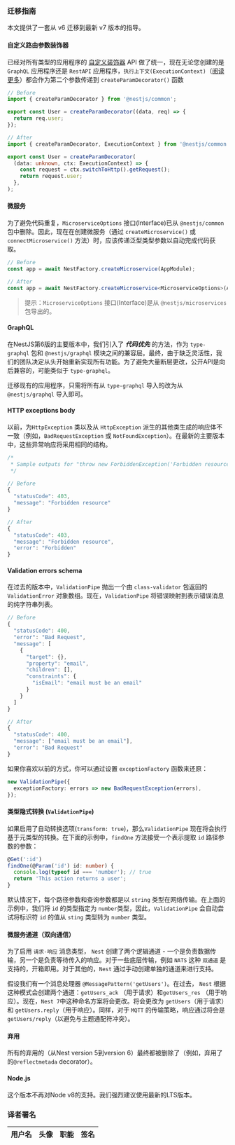 ### 迁移指南

本文提供了一套从 v6 迁移到最新 v7 版本的指导。

#### 自定义路由参数装饰器

已经对所有类型的应用程序的 [自定义装饰器](/customdecorators) API 做了统一，现在无论您创建的是 `GraphQL` 应用程序还是 `RestAPI` 应用程序，`执行上下文(ExecutionContext)`（[阅读更多](/fundamentals/execution-context)）都会作为第二个参数传递到 `createParamDecorator()` 函数

```typescript
// Before
import { createParamDecorator } from '@nestjs/common';

export const User = createParamDecorator((data, req) => {
  return req.user;
});

// After
import { createParamDecorator, ExecutionContext } from '@nestjs/common';

export const User = createParamDecorator(
  (data: unknown, ctx: ExecutionContext) => {
    const request = ctx.switchToHttp().getRequest();
    return request.user;
  },
);
```

#### 微服务

为了避免代码重复，`MicroserviceOptions` 接口(Interface)已从 `@nestjs/common` 包中删除。因此，现在在创建微服务（通过 `createMicroservice()` 或 `connectMicroservice()` 方法）时，应该传递泛型类型参数以自动完成代码获取。

```typescript
// Before
const app = await NestFactory.createMicroservice(AppModule);

// After
const app = await NestFactory.createMicroservice<MicroserviceOptions>(AppModule);
```

> 提示：`MicroserviceOptions` 接口(Interface)是从 `@nestjs/microservices` 包导出的。

#### GraphQL

在NestJS第6版的主要版本中，我们引入了 ***代码优先*** 的方法，作为 `type-graphql` 包和 `@nestjs/graphql` 模块之间的兼容层。最终，由于缺乏灵活性，我们的团队决定从头开始重新实现所有功能。为了避免大量断层更改，公开API是向后兼容的，可能类似于 `type-graphql`。

迁移现有的应用程序，只需将所有从 `type-graphql` 导入的改为从 `@nestjs/graphql` 导入即可。

#### HTTP exceptions body

以前，为`HttpException` 类以及从 `HttpException` 派生的其他类生成的响应体不一致（例如，`BadRequestException` 或 `NotFoundException`）。在最新的主要版本中，这些异常响应将采用相同的结构。


```typescript
/*
 * Sample outputs for "throw new ForbiddenException('Forbidden resource')"
 */

// Before
{
  "statusCode": 403,
  "message": "Forbidden resource"
}

// After
{
  "statusCode": 403,
  "message": "Forbidden resource",
  "error": "Forbidden"
}
```

#### Validation errors schema

在过去的版本中，`ValidationPipe` 抛出一个由 `class-validator` 包返回的 `ValidationError` 对象数组。现在，`ValidationPipe` 将错误映射到表示错误消息的纯字符串列表。

```typescript
// Before
{
  "statusCode": 400,
  "error": "Bad Request",
  "message": [
    {
      "target": {},
      "property": "email",
      "children": [],
      "constraints": {
        "isEmail": "email must be an email"
      }
    }
  ]
}

// After
{
  "statusCode": 400,
  "message": ["email must be an email"],
  "error": "Bad Request"
}
```

如果你喜欢以前的方式，你可以通过设置 `exceptionFactory` 函数来还原：

```typescript
new ValidationPipe({
  exceptionFactory: errors => new BadRequestException(errors),
});
```

#### 类型隐式转换 (`ValidationPipe`)

如果启用了自动转换选项(`transform: true`)，那么`ValidationPipe` 现在将会执行基于元类型的转换。在下面的示例中，`findOne` 方法接受一个表示提取 `id` 路径参数的参数：

```typescript
@Get(':id')
findOne(@Param('id') id: number) {
  console.log(typeof id === 'number'); // true
  return 'This action returns a user';
}
```

默认情况下，每个路径参数和查询参数都是以 `string` 类型在网络传输。在上面的示例中，我们将 `id` 的类型指定为 `number`类型，因此，`ValidationPipe` 会自动尝试将标识符 `id` 的值从 `sting` 类型转为 `number` 类型。

#### 微服务通道（双向通信）

为了启用 `请求-响应` 消息类型， `Nest` 创建了两个逻辑通道 - 一个是负责数据传输，另一个是负责等待传入的响应。对于一些底层传输，例如 `NATS` 这种 `双通道` 是支持的，开箱即用。对于其他的，`Nest` 通过手动创建单独的通道来进行支持。

假设我们有一个消息处理器 `@MessagePattern('getUsers')`。在过去， `Nest` 根据这种模式会创建两个通道：`getUsers_ack` （用于请求）和`getUsers_res` （用于响应）。现在，`Nest 7`中这种命名方案将会更改。将会更改为 `getUsers`（用于请求）和 `getUsers.reply`（用于响应）。同样，对于 `MQTT` 的传输策略，响应通过将会是 `getUsers/reply`（以避免与主题通配符冲突）。

#### 弃用

所有的弃用的（从Nest version 5到version 6）最终都被删除了（例如，弃用了的`@reflectmetada` decorator）。

#### Node.js

这个版本不再对Node v8的支持。我们强烈建议使用最新的LTS版本。


 ### 译者署名

| 用户名 | 头像 | 职能 | 签名 |
|---|---|---|---|

